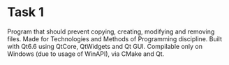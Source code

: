 # Task 1
Program that should prevent copying, creating, modifying and removing files. Made for Technologies and Methods of Programming discipline.  Built with Qt6.6 using QtCore, QtWidgets and Qt GUI.
Compilable only on Windows (due to usage of WinAPI), via CMake and Qt.
